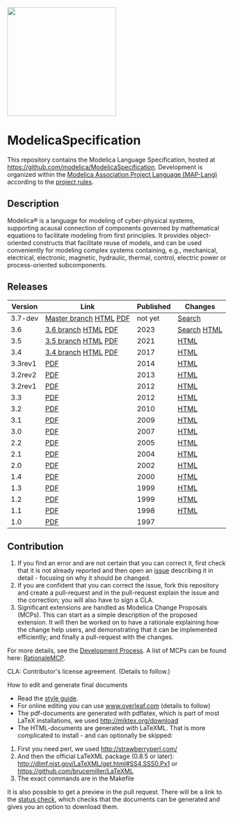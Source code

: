 <img src="https://github.com/modelica/MA-Logos/raw/master/HighRes/Modelica_Language.svg?sanitize=true" width="250px"/>

# ModelicaSpecification
This repository contains the Modelica Language Specification, hosted at https://github.com/modelica/ModelicaSpecification.
Development is organized within the [Modelica Association Project Language (MAP-Lang)](https://modelica.org/projects) according to the [project rules](https://github.com/modelica/MAP-Lang_ProjectRules/blob/main/MAP-Lang-ProjectRules.md).

## Description

Modelica® is a language for modeling of cyber-physical systems, supporting acausal connection of components governed by mathematical equations to facilitate modeling from first principles.
It provides object-oriented constructs that facilitate reuse of models, and can be used conveniently for modeling complex systems containing, e.g., mechanical, electrical, electronic, magnetic, hydraulic, thermal, control, electric power or process-oriented subcomponents.

## Releases

Version | Link                                                              | Published | Changes |
------- | ----------------------------------------------------------------- | --------| ---|
3.7-dev | [Master branch](https://github.com/modelica/ModelicaSpecification/tree/master) [HTML](https://specification.modelica.org/master/) [PDF](https://specification.modelica.org/master/MLS.pdf)| not yet | [Search](https://github.com/modelica/ModelicaSpecification/issues?q=label%3AM37+is%3Aclosed) |
3.6 | [3.6 branch](https://github.com/modelica/ModelicaSpecification/tree/maint/3.6) [HTML](https://specification.modelica.org/maint/3.6/MLS.html) [PDF](https://specification.modelica.org/maint/3.6/MLS.pdf)| 2023 | [Search](https://github.com/modelica/ModelicaSpecification/issues?q=label%3AM36+is%3Aclosed) [HTML](https://specification.modelica.org/maint/3.6/modelica-revision-history.html#modelica-3-6) |
3.5 | [3.5 branch](https://github.com/modelica/ModelicaSpecification/tree/maint/3.5) [HTML](https://specification.modelica.org/maint/3.5/MLS.html) [PDF](https://specification.modelica.org/maint/3.5/MLS.pdf)| 2021 | [HTML](https://specification.modelica.org/maint/3.6/modelica-revision-history.html#modelica-3-5) |
3.4     | [3.4 branch](https://github.com/modelica/ModelicaSpecification/tree/maint/3.4) [HTML](https://specification.modelica.org/maint/3.4/MLS.html) [PDF](https://modelica.org/documents/ModelicaSpec34.pdf)          | 2017    | [HTML](https://specification.modelica.org/maint/3.6/modelica-revision-history.html#modelica-3-4) |
3.3rev1 | [PDF](https://modelica.org/documents/ModelicaSpec33Revision1.pdf) | 2014    | [HTML](https://specification.modelica.org/maint/3.6/modelica-revision-history.html#modelica-3-3-revision-1) |
3.2rev2 | [PDF](https://modelica.org/documents/ModelicaSpec32Revision2.pdf) | 2013    | [HTML](https://specification.modelica.org/maint/3.6/modelica-revision-history.html#modelica-3-2-revision-2) |
3.2rev1 | [PDF](https://modelica.org/documents/ModelicaSpec32Revision1.pdf) | 2012    | [HTML](https://specification.modelica.org/maint/3.6/modelica-revision-history.html#modelica-3-2-revision-1) |
3.3     | [PDF](https://modelica.org/documents/ModelicaSpec33.pdf)          | 2012    | [HTML](https://specification.modelica.org/maint/3.6/modelica-revision-history.html#modelica-3-3) |
3.2     | [PDF](https://modelica.org/documents/ModelicaSpec32.pdf)          | 2010    | [HTML](https://specification.modelica.org/maint/3.6/modelica-revision-history.html#modelica-3-2) |
3.1     | [PDF](https://modelica.org/documents/ModelicaSpec31.pdf)          | 2009    | [HTML](https://specification.modelica.org/maint/3.6/modelica-revision-history.html#modelica-3-1) |
3.0     | [PDF](https://modelica.org/documents/ModelicaSpec30.pdf)          | 2007    | [HTML](https://specification.modelica.org/maint/3.6/modelica-revision-history.html#modelica-3-0) |
2.2     | [PDF](https://modelica.org/documents/ModelicaSpec22.pdf)          | 2005    | [HTML](https://specification.modelica.org/maint/3.6/modelica-revision-history.html#modelica-2-2) |
2.1     | [PDF](https://modelica.org/documents/ModelicaSpec21.pdf)          | 2004    | [HTML](https://specification.modelica.org/maint/3.6/modelica-revision-history.html#modelica-2-1) |
2.0     | [PDF](https://modelica.org/documents/ModelicaSpec20.pdf)          | 2002    | [HTML](https://specification.modelica.org/maint/3.6/modelica-revision-history.html#modelica-2-0) |
1.4     | [PDF](https://modelica.org/documents/ModelicaSpec14.pdf)          | 2000    | [HTML](https://specification.modelica.org/maint/3.6/modelica-revision-history.html#modelica-1-4) |
1.3     | [PDF](https://modelica.org/documents/ModelicaSpec13norev.pdf)     | 1999    | [HTML](https://specification.modelica.org/maint/3.6/modelica-revision-history.html#modelica-1-3) |
1.2     | [PDF](https://modelica.org/documents/modelicaspec12norev.pdf)     | 1999    | [HTML](https://specification.modelica.org/maint/3.6/modelica-revision-history.html#modelica-1-2) |
1.1     | [PDF](https://modelica.org/documents/ModelicaSpec11.pdf)          | 1998    | [HTML](https://specification.modelica.org/maint/3.6/modelica-revision-history.html#modelica-1-1) |
1.0     | [PDF](https://modelica.org/documents/Modelica1.pdf)               | 1997    | |

## Contribution
1. If you find an error and are not certain that you can correct it, first check that it is not already reported and then open an [issue](https://github.com/modelica/ModelicaSpecification/issues) describing it in detail - focusing on why it should be changed.
2. If you are confident that you can correct the issue, fork this repository and create a pull-request and in the pull-request explain the issue and the correction; you will also have to sign a CLA.
3. Significant extensions are handled as Modelica Change Proposals (MCPs). This can start as a simple description of the proposed extension. It will then be worked on to have a rationale explaining how the change help users, and demonstrating that it can be implemented efficiently; and finally a pull-request with the changes.

For more details, see the [Development Process](https://github.com/modelica/ModelicaSpecification/blob/master/RationaleMCP/DevelopmentProcess.md).
A list of MCPs can be found here: [RationaleMCP](https://github.com/modelica/ModelicaSpecification/tree/master/RationaleMCP).

CLA: Contributor's license agreement. (Details to follow.)

How to edit and generate final documents
* Read the [style guide](styleguide.md).
* For online editing you can use www.overleaf.com (details to follow)
* The pdf-documents are generated with pdflatex, which is part of most LaTeX installations, we used http://miktex.org/download
* The HTML-documents are generated with LaTeXML. That is more complicated to install - and can optionally be skipped:
1. First you need perl, we used http://strawberryperl.com/
2. And then the official LaTeXML package (0.8.5 or later): http://dlmf.nist.gov/LaTeXML/get.html#SS4.SSS0.Px1 or https://github.com/brucemiller/LaTeXML
3. The exact commands are in the Makefile

It is also possible to get a preview in the pull request.
There will be a link to the [status check](https://test.openmodelica.org/jenkins/job/ModelicaAssociation/job/ModelicaSpecification/view/change-requests/), which checks that the documents can be generated and gives you an option to download them.
